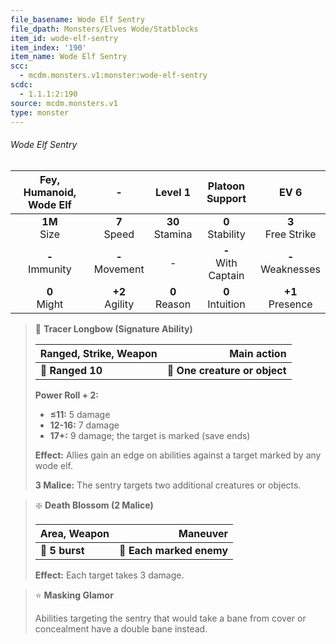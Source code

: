 ```yaml
---
file_basename: Wode Elf Sentry
file_dpath: Monsters/Elves Wode/Statblocks
item_id: wode-elf-sentry
item_index: '190'
item_name: Wode Elf Sentry
scc:
  - mcdm.monsters.v1:monster:wode-elf-sentry
scdc:
  - 1.1.1:2:190
source: mcdm.monsters.v1
type: monster
---
```


###### Wode Elf Sentry

| Fey, Humanoid, Wode Elf |          -          |       Level 1       |     Platoon Support     |          EV 6          |
| :---------------------: | :-----------------: | :-----------------: | :---------------------: | :--------------------: |
|    **1M**<br/> Size     |  **7**<br/> Speed   | **30**<br/> Stamina |  **0**<br/> Stability   | **3**<br/> Free Strike |
|   **-**<br/> Immunity   | **-**<br/> Movement |          -          | **-**<br/> With Captain | **-**<br/> Weaknesses  |
|    **0**<br/> Might     | **+2**<br/> Agility |  **0**<br/> Reason  |  **0**<br/> Intuition   |  **+1**<br/> Presence  |

<!-- -->
> 🏹 **Tracer Longbow (Signature Ability)**
>
> | **Ranged, Strike, Weapon** |               **Main action** |
> | -------------------------- | ----------------------------: |
> | **📏 Ranged 10**           | **🎯 One creature or object** |
>
> **Power Roll + 2:**
>
> - **≤11:** 5 damage
> - **12-16:** 7 damage
> - **17+:** 9 damage; the target is marked (save ends)
>
> **Effect:** Allies gain an edge on abilities against a target marked by any wode elf.
>
> **3 Malice:** The sentry targets two additional creatures or objects.

<!-- -->
> ❇️ **Death Blossom (2 Malice)**
>
> | **Area, Weapon** |             **Maneuver** |
> | ---------------- | -----------------------: |
> | **📏 5 burst**   | **🎯 Each marked enemy** |
>
> **Effect:** Each target takes 3 damage.

<!-- -->
> ⭐️ **Masking Glamor**
>
> Abilities targeting the sentry that would take a bane from cover or concealment have a double bane instead.
